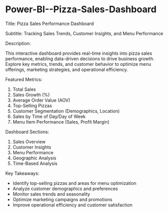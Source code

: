 # Power-BI--Pizza-Sales-Dashboard
Title: Pizza Sales Performance Dashboard

Subtitle: Tracking Sales Trends, Customer Insights, and Menu Performance

Description:

This interactive dashboard provides real-time insights into pizza sales performance, enabling data-driven decisions to drive business growth. Explore key metrics, trends, and customer behavior to optimize menu offerings, marketing strategies, and operational efficiency.

Featured Metrics:

1. Total Sales
2. Sales Growth (%)
3. Average Order Value (AOV)
4. Top-Selling Pizzas
5. Customer Segmentation (Demographics, Location)
6. Sales by Time of Day/Day of Week
7. Menu Item Performance (Sales, Profit Margin)

Dashboard Sections:

1. Sales Overview
2. Customer Insights
3. Menu Performance
4. Geographic Analysis
5. Time-Based Analysis

Key Takeaways:

- Identify top-selling pizzas and areas for menu optimization
- Analyze customer demographics and preferences
- Monitor sales trends and seasonality
- Optimize marketing campaigns and promotions
- Improve operational efficiency and customer satisfaction
